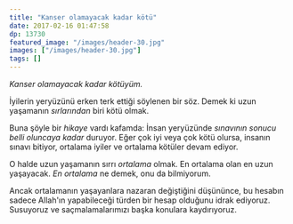 ```yaml
---
title: "Kanser olamayacak kadar kötü"
date: 2017-02-16 01:47:58
dp: 13730
featured_image: "/images/header-30.jpg"
images: ["/images/header-30.jpg"]
tags: []
---
```




*Kanser olamayacak kadar kötüyüm.*

İyilerin yeryüzünü erken terk ettiği söylenen bir söz. Demek ki uzun yaşamanın
*sırlarından* biri kötü olmak. 

Buna şöyle bir *hikaye* vardı kafamda: İnsan yeryüzünde *sınavının sonucu belli
oluncaya kadar* duruyor. Eğer çok iyi veya çok kötü olursa, insanın sınavı
bitiyor, ortalama iyiler ve ortalama kötüler devam ediyor. 

O halde uzun yaşamanın sırrı *ortalama* olmak. En ortalama olan en uzun
yaşayacak. *En ortalama* ne demek, onu da bilmiyorum. 

Ancak ortalamanın yaşayanlara nazaran değiştiğini düşününce, bu hesabın sadece
Allah'ın yapabileceği türden bir hesap olduğunu idrak ediyoruz. Susuyoruz ve
saçmalamalarımızı başka konulara kaydırıyoruz. 




